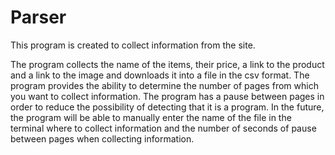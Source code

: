 # Parser
This program is created to collect information from the site.

The program collects the name of the items, their price, a link to the product and a link to the image and downloads it into a file in the csv format. The program provides the ability to determine the number of pages from which you want to collect information. The program has a pause between pages in order to reduce the possibility of detecting that it is a program. 
In the future, the program will be able to manually enter the name of the file in the terminal where to collect information and the number of seconds of pause between pages when collecting information.
